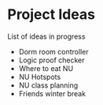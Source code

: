 # Project Ideas
 List of ideas in progress

* Dorm room controller
* Logic proof checker
* Where to eat NU
* NU Hotspots
* NU class planning
* Friends winter break
